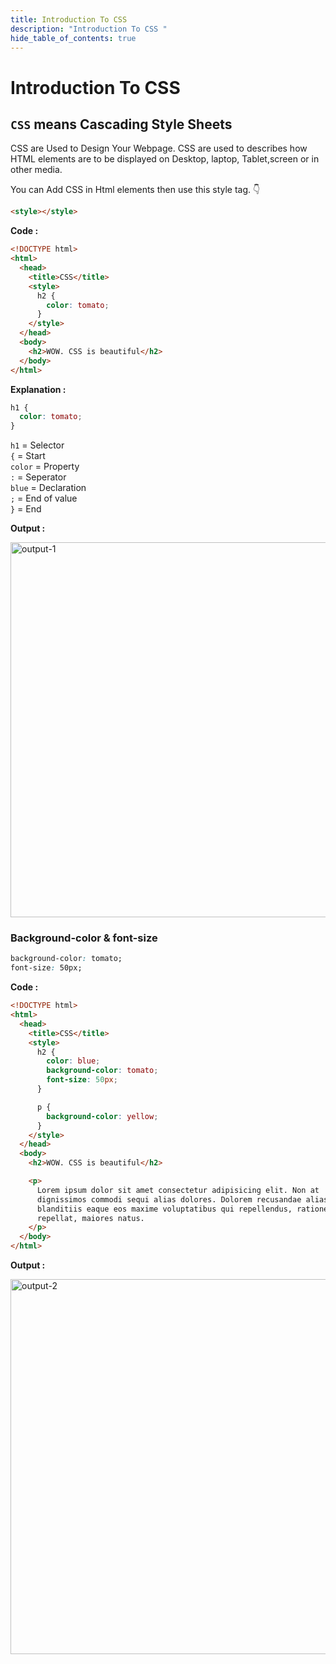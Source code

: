 ```yaml
---
title: Introduction To CSS
description: "Introduction To CSS "
hide_table_of_contents: true
---
```


# Introduction To CSS

## `CSS` means Cascading Style Sheets

CSS are Used to Design Your Webpage.
CSS are used to describes how HTML elements are to be displayed on Desktop, laptop, Tablet,screen or in other media.

You can Add CSS in Html elements then use this style tag. 👇

```html
<style></style>
```

**Code :**

```html
<!DOCTYPE html>
<html>
  <head>
    <title>CSS</title>
    <style>
      h2 {
        color: tomato;
      }
    </style>
  </head>
  <body>
    <h2>WOW. CSS is beautiful</h2>
  </body>
</html>
```

**Explanation :**

```css
h1 {
  color: tomato;
}
```

`h1` = Selector <br/>
`{` = Start <br/>
`color` = Property <br/>
`:` = Seperator <br/>
`blue` = Declaration <br/>
`;` = End of value <br/>
`}` = End <br/>

**Output :**

<img src="/icp/12/output-1.png" alt="output-1" width="600px"/>

### Background-color & font-size

```css
background-color: tomato;
font-size: 50px;
```

**Code :**

```html
<!DOCTYPE html>
<html>
  <head>
    <title>CSS</title>
    <style>
      h2 {
        color: blue;
        background-color: tomato;
        font-size: 50px;
      }

      p {
        background-color: yellow;
      }
    </style>
  </head>
  <body>
    <h2>WOW. CSS is beautiful</h2>

    <p>
      Lorem ipsum dolor sit amet consectetur adipisicing elit. Non at
      dignissimos commodi sequi alias dolores. Dolorem recusandae alias
      blanditiis eaque eos maxime voluptatibus qui repellendus, ratione ut,
      repellat, maiores natus.
    </p>
  </body>
</html>
```

**Output :**

<img src="/icp/12/output-2.png" alt="output-2" width="600px"/>
